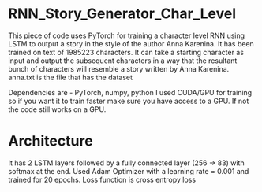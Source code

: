 # RNN_Story_Generator_Char_Level

This piece of code uses PyTorch for training a character level RNN using LSTM to output a story in the style of the author Anna Karenina. It has been trained on text of 1985223 characters. It can take a starting character as input and output the subsequent characters in a way that the resultant bunch of characters will resemble a story written by Anna Karenina.
anna.txt is the file that has the dataset

Dependencies are - PyTorch, numpy, python
I used CUDA/GPU for training so if you want it to train faster make sure you have access to a GPU. If not the code still works on a GPU.

# Architecture
It has 2 LSTM layers followed by a fully connected layer (256 -> 83) with softmax at the end. Used Adam Optimizer with a learning rate = 0.001 and trained for 20 epochs. Loss function is cross entropy loss

